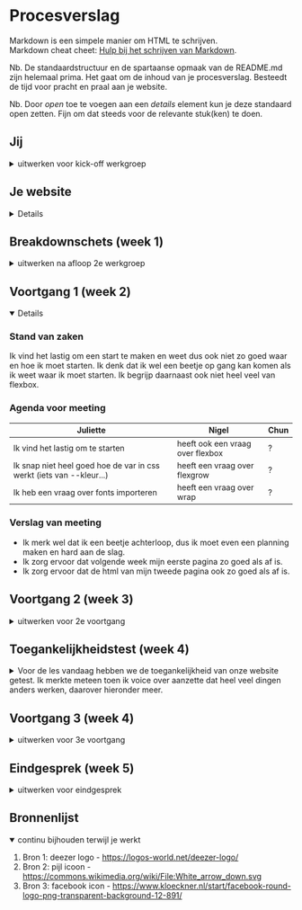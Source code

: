 # Procesverslag
Markdown is een simpele manier om HTML te schrijven.  
Markdown cheat cheet: [Hulp bij het schrijven van Markdown](https://github.com/adam-p/markdown-here/wiki/Markdown-Cheatsheet).

Nb. De standaardstructuur en de spartaanse opmaak van de README.md zijn helemaal prima. Het gaat om de inhoud van je procesverslag. Besteedt de tijd voor pracht en praal aan je website.

Nb. Door *open* toe te voegen aan een *details* element kun je deze standaard open zetten. Fijn om dat steeds voor de relevante stuk(ken) te doen.





## Jij

<details>
<summary>uitwerken voor kick-off werkgroep</summary>

### Auteur:
Juliette Groot

#### Je startniveau:
rood

#### Je focus:
responsive
 
</details>





## Je website

<details>

### Je opdracht:
https://www.deezer.com/nl/

#### Screenshot(s) van de eerste pagina (small screen): 
homepagina 
<img src="images/homepage.png" width="100px" alt="dit is homepage">

#### Screenshot(s) van de tweede pagina (small screen):
aanmeldpagina 
<img src="images/aanmeld.png" width="100px" alt="dit is aanmeld pagina">
 
</details>



## Breakdownschets (week 1)

<details>
<summary>uitwerken na afloop 2e werkgroep</summary>

### de hele pagina: 
<img src="images/homepage.jpg" width="375px" alt="breakdown van de hele pagina">

### dynamisch deel (bijv menu): 
<img src="images/menu.jpg" width="375px" alt="breakdown van een dynamisch deel">

### wellicht nog een dynamisch deel (bijv filter): 
<img src="images/aanmeld.jpg" width="375px" alt="breakdown van nog een dynamisch deel">

</details>





## Voortgang 1 (week 2)

<details open>

### Stand van zaken
Ik vind het lastig om een start te maken en weet dus ook niet zo goed waar en hoe ik moet starten. 
Ik denk dat ik wel een beetje op gang kan komen als ik weet waar ik moet starten.
Ik begrijp daarnaast ook niet heel veel van flexbox.

### Agenda voor meeting

| Juliette       | Nigel              |Chun         
| ---            | ---                | ---          
| Ik vind het lastig om te starten  | heeft ook een vraag over flexbox     | ?    | 
| Ik snap niet heel goed hoe de var in css werkt (iets van --kleur...) | heeft een vraag over flexgrow |? | 
| Ik heb een vraag over fonts importeren   | heeft een vraag over wrap                | ?        | 


### Verslag van meeting

- Ik merk wel dat ik een beetje achterloop, dus ik moet even een planning maken en hard aan de slag.
- Ik zorg ervoor dat volgende week mijn eerste pagina zo goed als af is.
- Ik zorg ervoor dat de html van mijn tweede pagina ook zo goed als af is.

</details>





## Voortgang 2 (week 3)

<details>
<summary>uitwerken voor 2e voortgang</summary>

### Stand van zaken
Ik heb echt best wel veel gedaan in deze week. Meer dan in de voorgaande weken dus dat is fijn. Daarnaast ben ik al bijna zover om te werken aan mijn tweede pagina.


### Agenda voor meeting

| Juliette      | Nigel         | Chun    | Chelsey       |
| ---           | ---           |  ---    | ---           |
| Ik heb wel een vraag over een bepaalde button| kan je html aanpassen met javascript? | maakt het heel erg uit als een stukje niet heel semantisch werkt|  vraag over form en placeholder|
| Ik heb niet echt een andere vraag | geen andere vraag | geen andere vragen | geen andere vraag |


### Verslag van meeting
hier na afloop snel de uitkomsten van de meeting vastleggen

- Ik heb best wel veel te doen dus ik moet wel even de eerste pagina af maken.
- Ik moet de footer even afmaken.
- Ik moet de sectie FAQ afmaken.
- Start maken met tweede pagina.

</details>





## Toegankelijkheidstest (week 4)

<details>
<summary>Voor de les vandaag hebben we de toegankelijkheid van onze website getest. Ik merkte meteen toen ik voice over aanzette dat heel veel dingen anders werken, daarover hieronder meer.</summary>

### Bevindingen
Lijst met je bevindingen die in de test naar voren kwamen:

screen reader
- niet alle knoppen werken op dezelfde manier.
- de stem van de voice over is heel irritant en kan alleen als man.

spasme simulator
- alles is wel te gebruiken.
- ze kon prima op alle knoppen klikken

brillen
- cursor vinden is lastig
- voor de rest is het allemaal goed te vinden en te gebruiken.
- de tekst is niet goed te lezen met de blur bril

#### Knoppen werken anders
De knoppen van bijvoorbeeld de touchbar werken niet meer goed. Ik moest meerdere keer klikken toen ik het volume wilde aanpassen en het werkte dus heel irritant.


#### Screen reader stem 
De stem van de screen reader is erg irritant en er is maar weinig variatie in stemmen en het zijn ook nog allemaal mannen stemmen. 
<img src="images/screenreaderstem.png" width="200px" alt="screen reader stem menu">


#### spasme simulator 
Annick heeft voor mij mijn website uitgeprobeerd met de spasme simulator. Ze kon op alle knoppen drukken en het lukte haar over het algemeen wel heel goed om de website te gebruiken.
<a href="https://youtu.be/gTlao8LHYr8"><img src="images/fotoyoutube.png" width="100" height="150"/></a> Klik op de foto om de video te bekijken. :)


#### Brillen: cursor is lastig te vinden 
1 van de eerste dingen die Annick opmerkte was dat de cursor heel lastig te vinden was. Ik weet niet of daar iets aan te doen is maar het is wel belangrijk dat je de cursor kan zien.


#### Blur bril: tekst niet goed te lezen 
Toen Annick de blur bril opzette merkte ze al gauw op dat (p)tekst niet goed te lezen is. Ik zou dat kunnen oplossen door de font-size aan te passen en te vergroten.

</details>





## Voortgang 3 (week 4)

<details>
<summary>uitwerken voor 3e voortgang</summary>

### Stand van zaken
Dit vak is al bijna afgelopen en ik heb wel nog veel te doen. Dus ik ben wel een beetje aan het stressen maar ik denk dat het wel goed komt uiteindelijk en dat ik alles af krijg voor de deadline.


### Agenda voor meeting
samen met je groepje opstellen

| Juliette      | Nigel          | Chun    | Chelsey       |
| ---            | ---                | ---          | ---              |
| Ik heb best wel veel moeite met de breakpoints goed maken in mijn website het ziet er nu heel raar uit. | Vraag over toetsenbord gebuiken op website en op dropdown menu | - | Vraag over github |
| Vraag over FAQ hoe zorg ik ervoor dat ik de > knop kan verplaatsen | - | - | - |
| Hoe zet ik een video in github | - | - | - |




### Verslag van meeting
hier na afloop snel de uitkomsten van de meeting vastleggen

- Dit was wel de meest waardevolle meeting tot nu toe. Ik had veel vragen en de meesten zijn beantwoord wat heel fijn is.
- Belangrijkste is wel om nu het allemaal toch nog even goed af te maken. Ik moet nog een aantal dingen doen maar mijn eerste scherm is zo goed als af en ik moet nog beginnen aan mijn tweede scherm.
- belangrijk om even als in het midden te zetten met minwidth(85%, 400px) of zo iets zodat het responsive word op alle soorten en maten schermen.

</details>





## Eindgesprek (week 5)

<details>
<summary>uitwerken voor eindgesprek</summary>

### Stand van zaken
 Alle onderdelen deze laatste 4 weken gingen eigenlijk best wel goed. Het enige waar ik een beetje tegen aan liep was opstarten. Ik wist echt totaal niet waar ik moest starten en hoe. Toen uiteindelijk had ik wel een wat beter gevoel gelukkig van waar ik moest starten en de rest liep eigenlijk vanzelf wel een beetje. 

 Het was fijn dat ik met mijn vragen ergens terecht kon. Vooral de meetings op donderdag waren erg handig daarvoor. 

 - De form die ik in mijn hoofd had was toch een stuk lastiger te maken dan ik dacht. Ik wilde hem helemaal responsive maken dat als je niet alles invulde dat je dan niet kon klikken bijvoorbeeld. Maar heb het opgezogd en niks gevonden jammer genoeg wat bruikbaar was. In het plaatje kan je een stukje van mijn code zien die ik gebruikt heb om de form te maken

<img src="images/responsivecode.png" width="200px" alt="dit is een stukje code">

 - Ik vond het ook heel lastig om erachter te komen hoe de breakpoints en media query werkten. Uiteindelijk heb ik het met hulp anders gedaan. Dus het is me wel gelukt uiteindelijk. In het plaatje zie je wat voor code ik gebruikt heb om mijn probleem deels op te lossen.

<img src="images/formcode.png" width="200px" alt="dit is een stukje code">



### Screenshot(s)

hier screenshot(s) van mijn eindresultaat

<img src="images/plaatje1.png" width="200px" alt="dscreenshot van me website">
<img src="images/plaatje2.png" width="200px" alt="screenshot van me website">
<img src="images/plaatje3.png" width="200px" alt="screenshot van me website">
<img src="images/form.png" width="200px" alt="screenshot van me website">
<img src="images/plaatje5.png" width="200px" alt="screenshot van me website">
</details>





## Bronnenlijst

<details open>
<summary>continu bijhouden terwijl je werkt</summary>

1. Bron 1: deezer logo - https://logos-world.net/deezer-logo/ 
2. Bron 2: pijl icoon - https://commons.wikimedia.org/wiki/File:White_arrow_down.svg
3. Bron 3: facebook icon - https://www.kloeckner.nl/start/facebook-round-logo-png-transparent-background-12-891/ 

</details>